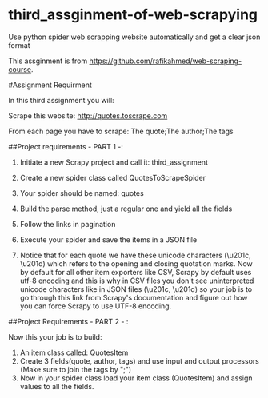 # third_assginment-of-web-scrapying

Use python spider web scrapping website automatically and get a clear json format

This assginment is from https://github.com/rafikahmed/web-scraping-course.

#Assignment Requirment

In this third assignment you will:

Scrape this website: http://quotes.toscrape.com

From each page you have to scrape: The quote;The author;The tags

##Project requirements - PART 1 -:

1. Initiate a new Scrapy project and call it: third_assignment

2. Create a new spider class called QuotesToScrapeSpider

3. Your spider should be named: quotes

4. Build the parse method, just a regular one and yield all the fields

5. Follow the links in pagination

6. Execute your spider and save the items in a JSON file

7. Notice that for each quote we have these unicode characters (\u201c, \u201d) which refers to the opening and closing quotation marks.
   Now by default for all other item exporters like CSV, Scrapy by default uses utf-8 encoding 
   and this is why in CSV files you don't see uninterpreted unicode characters like in JSON files (\u201c, \u201d) 
   so your job is to go through this link from Scrapy's documentation
   and figure out how you can force Scrapy to use UTF-8 encoding.

##Project Requirements - PART 2 - :

Now this your job is to build:

1. An item class called: QuotesItem
2. Create 3 fields(quote, author, tags) and use input and output processors (Make sure to join the tags by ";")
3. Now in your spider class load your item class (QuotesItem) and assign values to all the fields.
